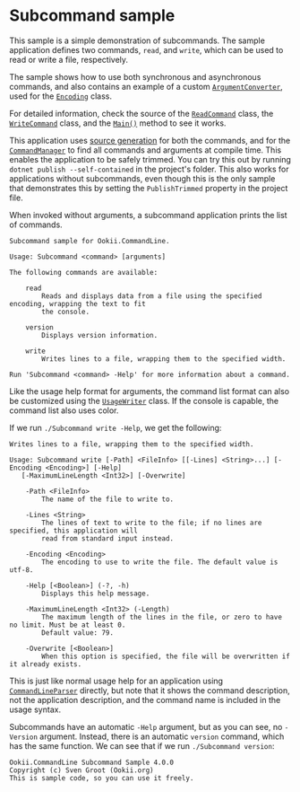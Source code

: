 # Subcommand sample

This sample is a simple demonstration of subcommands. The sample application defines two commands,
`read`, and `write`, which can be used to read or write a file, respectively.

The sample shows how to use both synchronous and asynchronous commands, and also contains an example
of a custom [`ArgumentConverter`][], used for the [`Encoding`][Encoding_1] class.

For detailed information, check the source of the [`ReadCommand`](ReadCommand.cs) class, the
[`WriteCommand`](WriteCommand.cs) class, and the [`Main()`](Program.cs) method to see it works.

This application uses [source generation](../../../docs/SourceGeneration.md) for both the commands,
and for the [`CommandManager`][] to find all commands and arguments at compile time. This enables
the application to be safely trimmed. You can try this out by running `dotnet publish --self-contained`
in the project's folder. This also works for applications without subcommands, even though this is
the only sample that demonstrates this by setting the `PublishTrimmed` property in the project file.

When invoked without arguments, a subcommand application prints the list of commands.

```text
Subcommand sample for Ookii.CommandLine.

Usage: Subcommand <command> [arguments]

The following commands are available:

    read
        Reads and displays data from a file using the specified encoding, wrapping the text to fit
        the console.

    version
        Displays version information.

    write
        Writes lines to a file, wrapping them to the specified width.

Run 'Subcommand <command> -Help' for more information about a command.
```

Like the usage help format for arguments, the command list format can also be customized using the
[`UsageWriter`][] class. If the console is capable, the command list also uses color.

If we run `./Subcommand write -Help`, we get the following:

```text
Writes lines to a file, wrapping them to the specified width.

Usage: Subcommand write [-Path] <FileInfo> [[-Lines] <String>...] [-Encoding <Encoding>] [-Help]
   [-MaximumLineLength <Int32>] [-Overwrite]

    -Path <FileInfo>
        The name of the file to write to.

    -Lines <String>
        The lines of text to write to the file; if no lines are specified, this application will
        read from standard input instead.

    -Encoding <Encoding>
        The encoding to use to write the file. The default value is utf-8.

    -Help [<Boolean>] (-?, -h)
        Displays this help message.

    -MaximumLineLength <Int32> (-Length)
        The maximum length of the lines in the file, or zero to have no limit. Must be at least 0.
        Default value: 79.

    -Overwrite [<Boolean>]
        When this option is specified, the file will be overwritten if it already exists.
```

This is just like normal usage help for an application using [`CommandLineParser`][] directly, but
note that it shows the command description, not the application description, and the command name is
included in the usage syntax.

Subcommands have an automatic `-Help` argument, but as you can see, no `-Version` argument. Instead,
there is an automatic `version` command, which has the same function. We can see that if we run
`./Subcommand version`:

```text
Ookii.CommandLine Subcommand Sample 4.0.0
Copyright (c) Sven Groot (Ookii.org)
This is sample code, so you can use it freely.
```

[`ArgumentConverter`]: https://www.ookii.org/docs/commandline-4.1/html/T_Ookii_CommandLine_Conversion_ArgumentConverter.htm
[`CommandLineParser`]: https://www.ookii.org/docs/commandline-4.1/html/T_Ookii_CommandLine_CommandLineParser.htm
[`CommandManager`]: https://www.ookii.org/docs/commandline-4.1/html/T_Ookii_CommandLine_Commands_CommandManager.htm
[`UsageWriter`]: https://www.ookii.org/docs/commandline-4.1/html/T_Ookii_CommandLine_UsageWriter.htm
[Encoding_1]: https://learn.microsoft.com/dotnet/api/system.text.encoding
